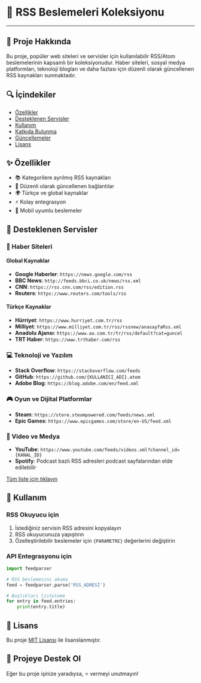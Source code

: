 # 📰 RSS Beslemeleri Koleksiyonu
---

## 📖 Proje Hakkında

Bu proje, popüler web siteleri ve servisler için kullanılabilir RSS/Atom beslemelerinin kapsamlı bir koleksiyonudur. Haber siteleri, sosyal medya platformları, teknoloji blogları ve daha fazlası için düzenli olarak güncellenen RSS kaynakları sunmaktadır.

## 🔍 İçindekiler

- [Özellikler](#-özellikler)
- [Desteklenen Servisler](#-desteklenen-servisler)
- [Kullanım](#-kullanım)
- [Katkıda Bulunma](#-katkıda-bulunma)
- [Güncellemeler](#-güncellemeler)
- [Lisans](#-lisans)

## ✨ Özellikler

- 📚 Kategorilere ayrılmış RSS kaynakları
- 🔄 Düzenli olarak güncellenen bağlantılar
- 🌍 Türkçe ve global kaynaklar
- ⚡ Kolay entegrasyon
- 📱 Mobil uyumlu beslemeler

## 📂 Desteklenen Servisler

### 📰 Haber Siteleri

#### Global Kaynaklar
- **Google Haberler**: `https://news.google.com/rss`
- **BBC News**: `http://feeds.bbci.co.uk/news/rss.xml`
- **CNN**: `https://rss.cnn.com/rss/edition.rss`
- **Reuters**: `https://www.reuters.com/tools/rss`

#### Türkçe Kaynaklar
- **Hürriyet**: `https://www.hurriyet.com.tr/rss`
- **Milliyet**: `https://www.milliyet.com.tr/rss/rssnew/anasayfaRss.xml`
- **Anadolu Ajansı**: `https://www.aa.com.tr/tr/rss/default?cat=guncel`
- **TRT Haber**: `https://www.trthaber.com/rss`

### 💻 Teknoloji ve Yazılım
- **Stack Overflow**: `https://stackoverflow.com/feeds`
- **GitHub**: `https://github.com/{KULLANICI_ADI}.atom`
- **Adobe Blog**: `https://blog.adobe.com/en/feed.xml`

### 🎮 Oyun ve Dijital Platformlar
- **Steam**: `https://store.steampowered.com/feeds/news.xml`
- **Epic Games**: `https://www.epicgames.com/store/en-US/feed.xml`

### 🎥 Video ve Medya
- **YouTube**: `https://www.youtube.com/feeds/videos.xml?channel_id={KANAL_ID}`
- **Spotify**: Podcast bazlı RSS adresleri podcast sayfalarından elde edilebilir

[Tüm liste için tıklayın](feeds.md)

## 🚀 Kullanım

### RSS Okuyucu için
1. İstediğiniz servisin RSS adresini kopyalayın
2. RSS okuyucunuza yapıştırın
3. Özelleştirilebilir beslemeler için `{PARAMETRE}` değerlerini değiştirin

### API Entegrasyonu için
```python
import feedparser

# RSS beslemesini okuma
feed = feedparser.parse('RSS_ADRESİ')

# Başlıkları listeleme
for entry in feed.entries:
    print(entry.title)
```

## 📜 Lisans

Bu proje [MIT Lisansı](LICENSE) ile lisanslanmıştır.

## 🌟 Projeye Destek Ol

Eğer bu proje işinize yaradıysa, ⭐️ vermeyi unutmayın!
